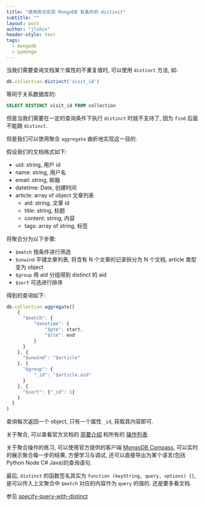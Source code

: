 ```yaml
---
title: "使用聚合实现 MongoDB 有条件的 distinct"
subtitle: ""
layout: post
author: "jlshix"
header-style: text
tags:
  - mongodb
  - pymongo
---
```


当我们需要查询文档某个属性的不重复值时, 可以使用 `distinct` 方法, 如:

```js
db.collection.distinct('visit_id')
```

等同于关系数据库的:

```sql
SELECT DISTINCT visit_id FROM collection
```

但是当我们需要在一定的查询条件下执行 `distinct` 时就不支持了, 因为 `find` 后面不能跟 `distinct`.

但是我们可以使用聚合 `aggregate` 曲折地实现这一目的.

假设我们的文档格式如下:

- uid: string, 用户 id
- name: string, 用户名
- email: string, 邮箱
- datetime: Date, 创建时间
- article: array of object 文章列表
  - aid: string, 文章 id
  - title: string, 标题
  - content: string, 内容
  - tags: array of string, 标签


将聚合分为以下步骤:

- `$match` 按条件进行筛选
- `$unwind` 平铺文章列表, 将含有 N 个文章的记录拆分为 N 个文档, article 类型变为 object
- `$group` 用 aid 分组得到 distinct 的 aid
- `$sort` 可选进行排序

得到的查询如下:

```js
db.collection.aggregate([
    {
      "$match": {
          "datetime": {
              "$gte": start,
              "$lte": end
          }
      }
    }, {
      "$unwind": "$article"
    }, {
      "$group": {
          "_id": "$article.aid"
      }
    }, {
      "$sort": {"_id": 1}
    }
  ]
)
```

查询每次返回一个 object, 只有一个属性 `_id`, 获取其内容即可.

关于聚合, 可以查看官方文档的 [简要介绍](https://docs.mongodb.com/manual/reference/method/db.collection.aggregate/) 和所有的 [操作列表](https://docs.mongodb.com/manual/reference/operator/aggregation-pipeline/)

关于聚合操作的练习, 可以使用官方提供的客户端 [MongoDB Compass](https://www.mongodb.com/try/download/compass), 
可以实时的展示聚合每一步的结果, 方便学习与调试, 
还可以直接导出为某个语言(包括 Python Node C# Java)的查询语句.

最后, `distinct` 的函数签名其实为 `function (keyString, query, options) {}`,
是可以传入上文聚合中 `$match` 对应的内容作为 `query` 的值的. 还是要多看文档.

参见 [specify-query-with-distinct](https://docs.mongodb.com/manual/reference/method/db.collection.distinct/#specify-query-with-distinct)
